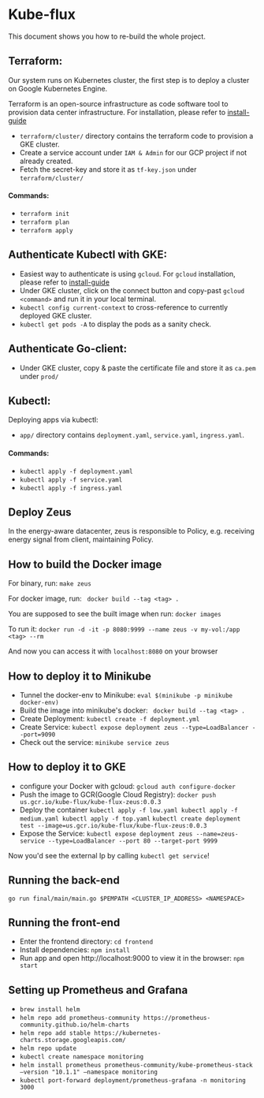# Kube-flux
This document shows you how to re-build the whole project.
## Terraform:
Our system runs on Kubernetes cluster, the first step is to deploy a cluster on Google Kubernetes Engine.

Terraform is an open-source infrastructure as code software tool to provision data center infrastructure.
For installation, please refer to [install-guide](https://learn.hashicorp.com/tutorials/terraform/install-cli)
+ `terraform/cluster/` directory contains the terraform code to provision a GKE cluster.
+ Create a service account under `IAM & Admin` for our GCP project if not already created.
+ Fetch the secret-key and store it as `tf-key.json` under `terraform/cluster/`
#### Commands:
+ `terraform init` 
+ `terraform plan` 
+ `terraform apply`
## Authenticate Kubectl with GKE:
+ Easiest way to authenticate is using `gcloud`. For `gcloud` installation, please refer to [install-guide](https://cloud.google.com/sdk/docs/install)
+ Under GKE cluster, click on the connect button and copy-past `gcloud <command>` and run it in your local terminal.
+ `kubectl config current-context` to cross-reference to currently deployed GKE cluster.
+ `kubectl get pods -A` to display the pods as a sanity check.
## Authenticate Go-client:
+ Under GKE cluster, copy & paste the certificate file and store it as `ca.pem` under `prod/`
## Kubectl:
Deploying apps via kubectl:
+ `app/` directory contains `deployment.yaml`, `service.yaml`, `ingress.yaml`.
#### Commands:
+ `kubectl apply -f deployment.yaml`
+ `kubectl apply -f service.yaml`
+ `kubectl apply -f ingress.yaml`

## Deploy Zeus

In the energy-aware datacenter, zeus is responsible to Policy, e.g. receiving energy signal from client, maintaining Policy.

## How to build the Docker image

For binary, run:
```make zeus```

For docker image, run:
``` docker build --tag <tag> .```

You are supposed to see the built image when run:
```docker images```

To run it:
```docker run -d -it -p 8080:9999 --name zeus -v my-vol:/app <tag> --rm```

And now you can access it with `localhost:8080` on your browser

## How to deploy it to Minikube
+ Tunnel the docker-env to Minikube: `eval $(minikube -p minikube docker-env)`
+ Build the image into minikube's docker: ``` docker build --tag <tag> .```
+ Create Deployment: ```kubectl create -f deployment.yml```
+ Create Service: ```kubectl expose deployment zeus --type=LoadBalancer --port=9090```
+ Check out the service: ```minikube service zeus```

## How to deploy it to GKE
+ configure your Docker with gcloud: `gcloud auth configure-docker`
+ Push the image to GCR(Google Cloud Registry): `docker push us.gcr.io/kube-flux/kube-flux-zeus:0.0.3`
+ Deploy the container
`kubectl apply -f low.yaml
 kubectl apply -f medium.yaml
 kubectl apply -f top.yaml`
`kubectl create deployment test --image=us.gcr.io/kube-flux/kube-flux-zeus:0.0.3`
+ Expose the Service: `kubectl expose deployment zeus --name=zeus-service --type=LoadBalancer --port 80 --target-port 9999`

Now you'd see the external Ip by calling `kubectl get service`!

## Running the back-end
`go run final/main/main.go $PEMPATH <CLUSTER_IP_ADDRESS> <NAMESPACE>`

## Running the front-end
+ Enter the frontend directory: `cd frontend`
+ Install dependencies: `npm install`
+ Run app and open http://localhost:9000 to view it in the browser: `npm start`

## Setting up Prometheus and Grafana
+ `brew install helm`
+ `helm repo add prometheus-community https://prometheus-community.github.io/helm-charts`
+  `helm repo add stable https://kubernetes-charts.storage.googleapis.com/`
+ `helm repo update`
+ `kubectl create namespace monitoring`
+ `helm install prometheus prometheus-community/kube-prometheus-stack —version "10.1.1" —namespace monitoring`
+ `kubectl port-forward deployment/prometheus-grafana -n monitoring 3000`

